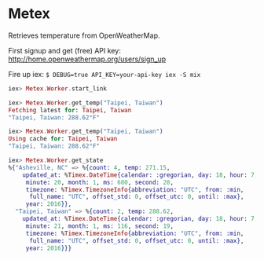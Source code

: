 # Metex

Retrieves temperature from OpenWeatherMap.

First signup and get (free) API key: http://home.openweathermap.org/users/sign_up

Fire up iex: `$ DEBUG=true API_KEY=your-api-key iex -S mix`

```elixir
iex> Metex.Worker.start_link

iex> Metex.Worker.get_temp("Taipei, Taiwan")
Fetching latest for: Taipei, Taiwan
"Taipei, Taiwan: 288.62°F"

iex> Metex.Worker.get_temp("Taipei, Taiwan")
Using cache for: Taipei, Taiwan
"Taipei, Taiwan: 288.62°F"

iex> Metex.Worker.get_state
%{"Asheville, NC" => %{count: 4, temp: 271.15,
    updated_at: %Timex.DateTime{calendar: :gregorian, day: 18, hour: 7,
     minute: 20, month: 1, ms: 680, second: 28,
     timezone: %Timex.TimezoneInfo{abbreviation: "UTC", from: :min,
      full_name: "UTC", offset_std: 0, offset_utc: 0, until: :max},
     year: 2016}},
  "Taipei, Taiwan" => %{count: 2, temp: 288.62,
    updated_at: %Timex.DateTime{calendar: :gregorian, day: 18, hour: 7,
     minute: 21, month: 1, ms: 116, second: 19,
     timezone: %Timex.TimezoneInfo{abbreviation: "UTC", from: :min,
      full_name: "UTC", offset_std: 0, offset_utc: 0, until: :max},
     year: 2016}}}
```
